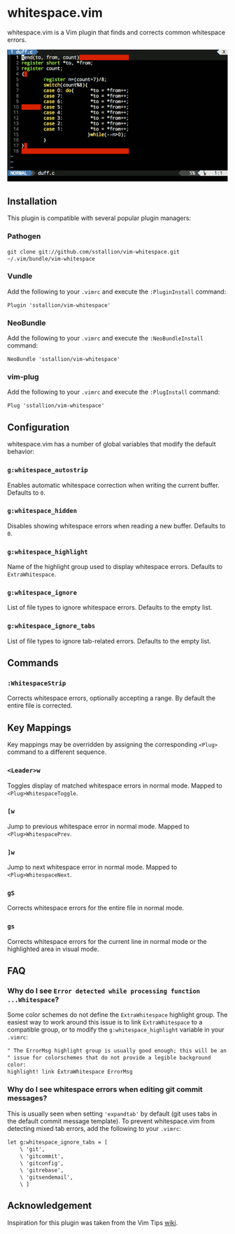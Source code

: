 # whitespace.vim

whitespace.vim is a Vim plugin that finds and corrects common whitespace errors.

![Screenshot](screenshot.gif)

## Installation

This plugin is compatible with several popular plugin managers:

### Pathogen

    git clone git://github.com/sstallion/vim-whitespace.git ~/.vim/bundle/vim-whitespace

### Vundle

Add the following to your `.vimrc` and execute the `:PluginInstall` command:

    Plugin 'sstallion/vim-whitespace'

### NeoBundle

Add the following to your `.vimrc` and execute the `:NeoBundleInstall` command:

    NeoBundle 'sstallion/vim-whitespace'

### vim-plug

Add the following to your `.vimrc` and execute the `:PlugInstall` command:

    Plug 'sstallion/vim-whitespace'

## Configuration

whitespace.vim has a number of global variables that modify the default
behavior:

### `g:whitespace_autostrip`

Enables automatic whitespace correction when writing the current buffer.
Defaults to `0`.

### `g:whitespace_hidden`

Disables showing whitespace errors when reading a new buffer. Defaults to `0`.

### `g:whitespace_highlight`

Name of the highlight group used to display whitespace errors. Defaults to
`ExtraWhitespace`.

### `g:whitespace_ignore`

List of file types to ignore whitespace errors. Defaults to the empty list.

### `g:whitespace_ignore_tabs`

List of file types to ignore tab-related errors. Defaults to the empty list.

## Commands

### `:WhitespaceStrip`

Corrects whitespace errors, optionally accepting a range. By default the entire
file is corrected.

## Key Mappings

Key mappings may be overridden by assigning the corresponding `<Plug>` command
to a different sequence.

### `<Leader>w`

Toggles display of matched whitespace errors in normal mode. Mapped to
`<Plug>WhitespaceToggle`.

### `[w`

Jump to previous whitespace error in normal mode. Mapped to
`<Plug>WhitespacePrev`.

### `]w`

Jump to next whitespace error in normal mode. Mapped to `<Plug>WhitespaceNext`.

### `gS`

Corrects whitespace errors for the entire file in normal mode.

### `gs`

Corrects whitespace errors for the current line in normal mode or the
highlighted area in visual mode.

## FAQ

### Why do I see `Error detected while processing function ...Whitespace`?

Some color schemes do not define the `ExtraWhitespace` highlight group. The
easiest way to work around this issue is to link `ExtraWhitespace` to a
compatible group, or to modify the `g:whitespace_highlight` variable in your
`.vimrc`:

    " The ErrorMsg highlight group is usually good enough; this will be an
    " issue for colorschemes that do not provide a legible background color:
    highlight! link ExtraWhitespace ErrorMsg

### Why do I see whitespace errors when editing git commit messages?

This is usually seen when setting `'expandtab'` by default (git uses tabs in the
default commit message template). To prevent whitespace.vim from detecting mixed
tab errors, add the following to your `.vimrc`:

    let g:whitespace_ignore_tabs = [
        \ 'git',
        \ 'gitcommit',
        \ 'gitconfig',
        \ 'gitrebase',
        \ 'gitsendemail',
        \ ]

## Acknowledgement

Inspiration for this plugin was taken from the Vim Tips
[wiki](http://vim.wikia.com/wiki/Remove_unwanted_spaces).
